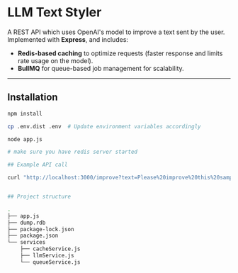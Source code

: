# **LLM Text Styler**

A REST API which uses OpenAI's model to improve a text sent by the user. Implemented with **Express**, and includes:

- **Redis-based caching** to optimize requests (faster response and limits rate usage on the model).
- **BullMQ** for queue-based job management for scalability.

---

## **Installation**

```bash
npm install

cp .env.dist .env  # Update environment variables accordingly

node app.js

# make sure you have redis server started

## Example API call

curl "http://localhost:3000/improve?text=Please%20improve%20this%20sample%20text."


## Project structure

.
├── app.js
├── dump.rdb
├── package-lock.json
├── package.json
└── services
    ├── cacheService.js
    ├── llmService.js
    └── queueService.js

